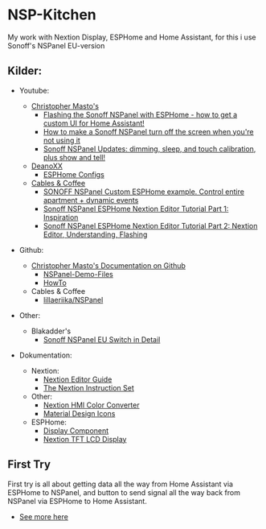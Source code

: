 # NSP-Kitchen
My work with Nextion Display,  ESPHome and Home Assistant, for this i use Sonoff's NSPanel EU-version

## Kilder:
* Youtube:
  * [Christopher Masto's](https://www.youtube.com/channel/UCwjMKIo9bpe8Nf5j8U3YIrw)
    * [Flashing the Sonoff NSPanel with ESPHome - how to get a custom UI for Home Assistant!](https://www.youtube.com/watch?v=Kdf6W_Ied4o)
    * [How to make a Sonoff NSPanel turn off the screen when you're not using it  ](https://www.youtube.com/watch?v=zndPIPLRjb8)
    * [Sonoff NSPanel Updates: dimming, sleep, and touch calibration, plus show and tell!](https://www.youtube.com/watch?v=aNVGZDUKtuI)
  * [DeanoXX](https://github.com/DeanoXX)
    * [ESPHome Configs](https://github.com/DeanoXX/esphome-config)
  * [Cables & Coffee](https://www.youtube.com/channel/UC8gX8L4G-Dki4AJpy4gijwA)
    * [SONOFF NSPanel Custom ESPHome example. Control entire apartment + dynamic events](https://www.youtube.com/watch?v=g8OUxJEw2dU)
    * [Sonoff NSPanel ESPHome Nextion Editor Tutorial Part 1: Inspiration](https://www.youtube.com/watch?v=mqHWsJLbplA)
    * [Sonoff NSPanel ESPHome Nextion Editor Tutorial Part 2: Nextion Editor, Understanding, Flashing](https://www.youtube.com/watch?v=5ghKIqYd_Bc)

* Github:
  * [Christopher Masto's Documentation on Github](https://github.com/masto)
    * [NSPanel-Demo-Files](https://github.com/masto/NSPanel-Demo-Files)
    * [HowTo](https://github.com/masto/NSPanel-Demo-Files/wiki/HowTo)
  * Cables & Coffee
    * [lillaeriika/NSPanel](https://github.com/lillaeriika/NSPanel)

* Other:
  * Blakadder's
    * [Sonoff NSPanel EU Switch in Detail](https://blakadder.com/nspanel-teardown/)

* Dokumentation:
  * Nextion:
    * [Nextion Editor Guide](https://nextion.tech/editor_guide/)
    * [The Nextion Instruction Set](https://nextion.tech/instruction-set/)
  * Other:
    * [Nextion HMI Color Converter](https://nodtem66.github.io/nextion-hmi-color-convert/index.html)
    * [Material Design Icons](https://materialdesignicons.com/)
  * ESPHome:
    * [Display Component](https://esphome.io/components/display/index.html)
    * [Nextion TFT LCD Display](https://esphome.io/components/display/nextion.html)

## First Try
First try is all about getting data all the way from Home Assistant via ESPHome to NSPanel, and button to send signal all the way back from NSPanel via ESPHome to Home Assistant.

* [See more here](./First_Try/README.md)
 


